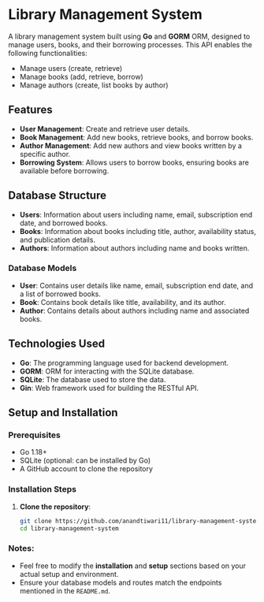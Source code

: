 # Library Management System

A library management system built using **Go** and **GORM** ORM, designed to manage users, books, and their borrowing processes. This API enables the following functionalities:

- Manage users (create, retrieve)
- Manage books (add, retrieve, borrow)
- Manage authors (create, list books by author)

## Features

- **User Management**: Create and retrieve user details.
- **Book Management**: Add new books, retrieve books, and borrow books.
- **Author Management**: Add new authors and view books written by a specific author.
- **Borrowing System**: Allows users to borrow books, ensuring books are available before borrowing.

## Database Structure

- **Users**: Information about users including name, email, subscription end date, and borrowed books.
- **Books**: Information about books including title, author, availability status, and publication details.
- **Authors**: Information about authors including name and books written.

### Database Models

- **User**: Contains user details like name, email, subscription end date, and a list of borrowed books.
- **Book**: Contains book details like title, availability, and its author.
- **Author**: Contains details about authors including name and associated books.

## Technologies Used

- **Go**: The programming language used for backend development.
- **GORM**: ORM for interacting with the SQLite database.
- **SQLite**: The database used to store the data.
- **Gin**: Web framework used for building the RESTful API.
  
## Setup and Installation

### Prerequisites

- Go 1.18+
- SQLite (optional: can be installed by Go)
- A GitHub account to clone the repository

### Installation Steps

1. **Clone the repository**:

   ```bash
   git clone https://github.com/anandtiwari11/library-management-system.git
   cd library-management-system
   

### Notes:

- Feel free to modify the **installation** and **setup** sections based on your actual setup and environment.
- Ensure your database models and routes match the endpoints mentioned in the `README.md`.

